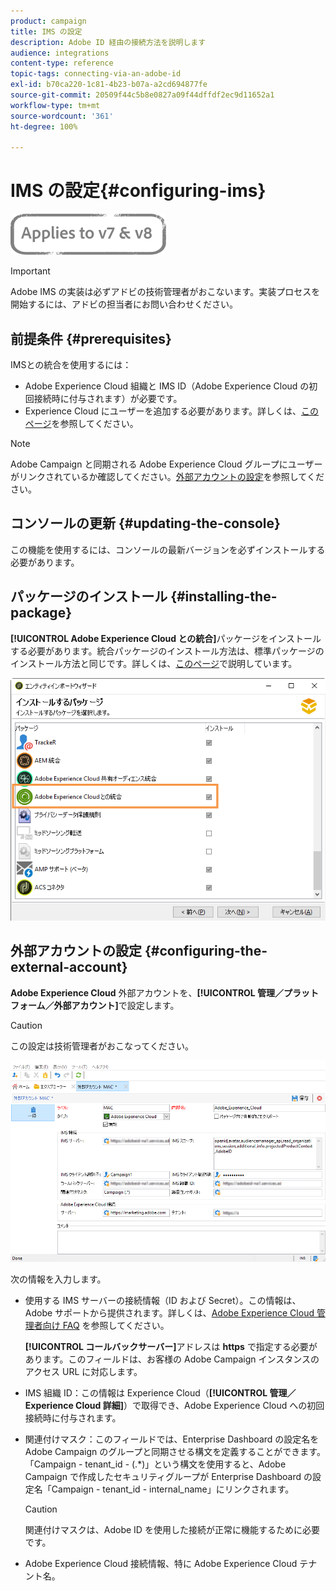 ```yaml
---
product: campaign
title: IMS の設定
description: Adobe ID 経由の接続方法を説明します
audience: integrations
content-type: reference
topic-tags: connecting-via-an-adobe-id
exl-id: b70ca220-1c81-4b23-b07a-a2cd694877fe
source-git-commit: 20509f44c5b8e0827a09f44dffdf2ec9d11652a1
workflow-type: tm+mt
source-wordcount: '361'
ht-degree: 100%

---
```


# IMS の設定{#configuring-ims}

![](../../assets/common.svg)

>[!IMPORTANT]
>
>Adobe IMS の実装は必ずアドビの技術管理者がおこないます。実装プロセスを開始するには、アドビの担当者にお問い合わせください。

## 前提条件 {#prerequisites}

IMSとの統合を使用するには：

* Adobe Experience Cloud 組織と IMS ID（Adobe Experience Cloud の初回接続時に付与されます）が必要です。
* Experience Cloud にユーザーを追加する必要があります。詳しくは、[このページ](https://experienceleague.adobe.com/docs/core-services/interface/manage-users-and-products/organizations.html?lang=ja)を参照してください。

>[!NOTE]
>
>Adobe Campaign と同期される Adobe Experience Cloud グループにユーザーがリンクされているか確認してください。[外部アカウントの設定](#configuring-the-external-account)を参照してください。

## コンソールの更新 {#updating-the-console}

この機能を使用するには、コンソールの最新バージョンを必ずインストールする必要があります。

## パッケージのインストール {#installing-the-package}

**[!UICONTROL Adobe Experience Cloud との統合]**&#x200B;パッケージをインストールする必要があります。統合パッケージのインストール方法は、標準パッケージのインストール方法と同じです。詳しくは、[このページ](../../installation/using/installing-campaign-standard-packages.md)で説明しています。

![](assets/ims_6.png)

## 外部アカウントの設定 {#configuring-the-external-account}

**Adobe Experience Cloud** 外部アカウントを、**[!UICONTROL 管理／プラットフォーム／外部アカウント]**&#x200B;で設定します。

>[!CAUTION]
>
>この設定は技術管理者がおこなってください。

![](assets/ims_5.png)

次の情報を入力します。

* 使用する IMS サーバーの接続情報（ID および Secret）。この情報は、Adobe サポートから提供されます。詳しくは、[Adobe Experience Cloud 管理者向け FAQ](https://experienceleague.adobe.com/docs/core-services/interface/manage-users-and-products/organizations.html?lang=ja) を参照してください。

   **[!UICONTROL コールバックサーバー]**&#x200B;アドレスは **https** で指定する必要があります。このフィールドは、お客様の Adobe Campaign インスタンスのアクセス URL に対応します。

* IMS 組織 ID：この情報は Experience Cloud（**[!UICONTROL 管理／Experience Cloud 詳細]**）で取得でき、Adobe Experience Cloud への初回接続時に付与されます。
* 関連付けマスク：このフィールドでは、Enterprise Dashboard の設定名を Adobe Campaign のグループと同期させる構文を定義することができます。「Campaign - tenant_id - (.*)」という構文を使用すると、Adobe Campaign で作成したセキュリティグループが Enterprise Dashboard の設定名「Campaign - tenant_id - internal_name」にリンクされます。

   >[!CAUTION]
   >
   >関連付けマスクは、Adobe ID を使用した接続が正常に機能するために必要です。

* Adobe Experience Cloud 接続情報、特に Adobe Experience Cloud テナント名。
